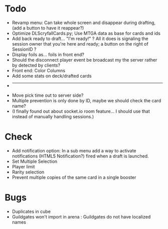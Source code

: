 # Todo
 * Revamp menu: Can take whole screen and disappear during drafting, (add a button to have it reappear?)
 * Optimize DLScryfallCards.py; Use MTGA data as base for cards and ids
 * Add back ready to draft... "I'm ready!" ? All it does is signaling the session owner that you're here and ready; a button on the right of SessionID ?
 * Display foils as... foils in front end?
 * Should the disconnect player event be broadcast my the server rather by detected by clients?
 * Front end: Color Columns
 * Add some stats on deck/drafted cards
 * -----
 * Move pick time out to server side?
 * Multiple prevention is only done by ID, maybe we should check the card name?
 * (I finally found out about socket.io room feature... I should use that instead of manually handling sessions.)
 
# Check
 * Add notification option: In a sub menu add a way to activate notifications (HTML5 Notification?) fired when a draft is launched.
 * Set Multiple Selection
 * Player limit
 * Rarity selection
 * Prevent multiple copies of the same card in a single booster
 
# Bugs
 * Duplicates in cube
 * Guildgates won't import in arena : Guildgates do not have localized names 